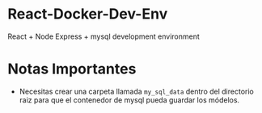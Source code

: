 # React-Docker-Dev-Env
React + Node Express + mysql development environment

# Notas Importantes
- Necesitas crear una carpeta llamada ```my_sql_data``` dentro del directorio raiz para que el contenedor de mysql pueda guardar los módelos.

